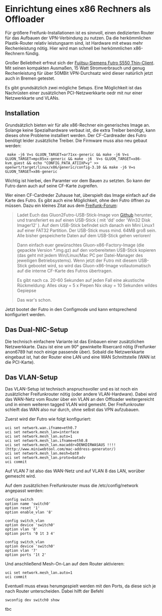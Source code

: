 # Einrichtung eines x86 Rechners als Offloader

Für größere Freifunk-Installationen ist es sinnvoll, einen dedizierten Router für das Aufbauen der VPN-Verbindung zu nutzen. Da die herkömmlichen Plastik-Router relativ leistungsarm sind, ist Hardware mit etwas mehr Rechenleistung nötig. Hier wird man schnell bei herkömmlichen x86-Rechnern fündig.

Großer Beliebtheit erfreut sich der [Fujitsu-Siemens Futro S550 Thin-Client](http://sp.ts.fujitsu.com/dmsp/Publications/public/ds-FUTRO-S550-2.pdf). Mit seinen kompakten Ausmaßen, 15 Watt Stromverbrauch und genug Rechenleistung für über 50MBit VPN-Durchsatz wird dieser natürlich jetzt auch in Bremen getestet.

Es gibt grundsätzlich zwei mögliche Setups. Eine Möglichkeit ist das Nachrüsten einer zusätzlichen PCI-Netzwerkkarte oedr mit nur einer Netzwerkkarte und VLANs.

## Installation
Grundsätzlich bieten wir für alle x86-Rechner ein generisches Image an. Solange keine Spezialhardware verbaut ist, die extra Treiber benötigt, kann dieses ohne Probleme installiert werden. Der CF-Cardreader des Futro benötigt leider zusätzliche Treiber. Die Firmware muss also neu gebaut werden:

```
 make -j6 V=s GLUON_TARGET=ar71xx-generic && make -j6 V=s GLUON_TARGET=mpc85xx-generic && make -j6  V=s GLUON_TARGET=x86-kvm_guest && echo "CONFIG_PATA_ATIIXP=y" >> openwrt/target/linux/x86/generic/config-3.10 && make -j6 V=s GLUON_TARGET=x86-generic
```

Wichtig ist hierbei, den Paramter vor dem Bauen zu setzten. So kann der Futro dann auch auf seine CF-Karte zugreifen.

Wer einen CF-Cardreder Zuhause hat, überspielt das Image einfach auf die Karte des Futro. Es gibt auch eine Möglichkeit, ohne den Futro öffnen zu müssen. Dazu ein kleines Zitat aus dem [Freifunk-Forum](https://forum.freifunk.net/t/einfache-loesung-um-einen-futro-s550-offloader-zu-flashen-windows-linux-os-x/8988):
> 
> Ladet Euch das Gluon2Futro-USB-Stick-Image von [Github](https://raw.githubusercontent.com/oszilloskop/Gluon2Futro/master/gluon2futro.img) herunter, und transferiert es auf einen USB-Stick ( mit 'dd' oder 'Win32 Disk Imager12' ). Auf dem USB-Stick befindet sich danach ein Mini Linux1 auf einer FAT32 Partition.
> Der USB-Stick muss mind. 64MB groß sein. Alle bisher gespeicherte Daten auf dem USB-Stick gehen verloren!
> 
> Dann einfach euer gewünschtes Gluon-x86-Factory-Image (die gepackte Version *.img.gz) auf den vorbereiteten USB-Stick kopieren (das geht mit jedem Win/Linux/Mac PC per Datei-Manager des jeweiligen Betriebsystems). Wenn jetzt der Futro mit diesem USB-Stick gebootet wird, so wird das Gluon-x86-Image vollautomatisch auf die interne CF-Karte des Futros übertragen.
>
> Es gibt nach ca. 20-60 Sekunden auf jeden Fall eine akustische Rückmeldung:
> Alles okay = 5 x Piepen
> Nix okay = 10 Sekunden wildes Gepiepse
> 
> Das war's schon.

Jetzt bootet der Futro in den Configmode und kann entsprechend konfiguriert werden.

## Das Dual-NIC-Setup
Die technisch einfachere Variante ist das Einbauen einer zusätzlichen Netzwerkkarte. Dazu ist eine um 90° gewinkelte Risercard nötig (Freifunker anon6789 hat noch einige passende über). Sobald die Netzwerkkarte eingebaut ist, hat der Router eine LAN und eine WAN Schnittstelle (WAN ist die PCI-Karte).

## Das VLAN-Setup
Das VLAN-Setup ist technisch anspruchsvoller und es ist noch ein zusätzlicher Freifunkrouter nötig (oder andere VLAN-Hardware). Dabei wird das WAN-Netz vom Router über ein VLAN an den Offloader weitergereicht und in einem weiteren tagged VLAN wird gemesht. Der Freifunkrouter schleift das WAN also nur durch, ohne selbst das VPN aufzubauen.

Zuerst wird der Futro wie folgt konfiguriert:

```
uci set network.wan.ifname=eth0.7
uci set network.mesh_lan=interface
uci set network.mesh_lan.auto=1
uci set network.mesh_lan.ifname=eth0.8
uci set network.mesh_lan.macaddr=DENKDIRWASAUS !!!!
(http://www.miniwebtool.com/mac-address-generator/)
uci set network.mesh_lan.mesh=bat0
uci set network.mesh_lan.proto=batadv
uci commit
```
Auf VLAN 7 ist also das WAN-Netz und auf VLAN 8 das LAN, worüber gemescht wird.

Auf dem zusätzlichen Freifunkrouter muss die /etc/config/network angepasst werden:

```
config switch
option name 'switch0'
option reset '1'
option enable_vlan '8'

config switch_vlan
option device 'switch0'
option vlan '8'
option ports '0 1t 3 4'

config switch_vlan
option device 'switch0'
option vlan '7'
option ports '1t 2'
```

Und anschließend Mesh-On-Lan auf dem Router aktivieren:

```
uci set network.mesh_lan.auto=1
uci commit
```

Eventuell muss etwas herumgespielt werden mit den Ports, da diese sich je nach Router unterscheiden. Dabei hilft der Befehl

```
swconfig dev switch0 show
```


tbc